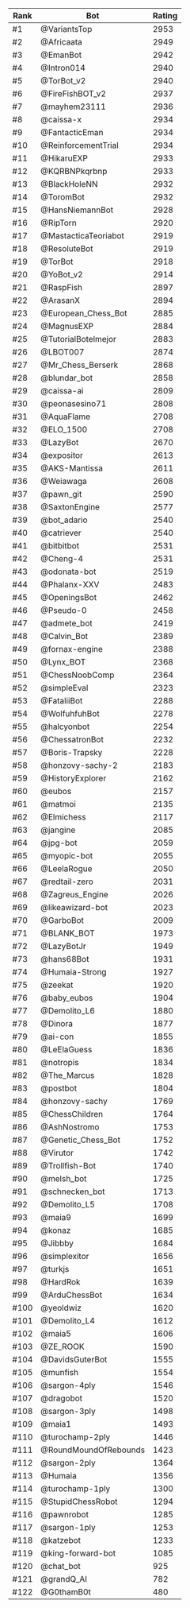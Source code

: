 Rank|Bot|Rating
---|---|---
#1|@VariantsTop|2953
#2|@Africaata|2949
#3|@EmanBot|2942
#4|@Intron014|2940
#5|@TorBot_v2|2940
#6|@FireFishBOT_v2|2937
#7|@mayhem23111|2936
#8|@caissa-x|2934
#9|@FantacticEman|2934
#10|@ReinforcementTrial|2934
#11|@HikaruEXP|2933
#12|@KQRBNPkqrbnp|2933
#13|@BlackHoleNN|2932
#14|@ToromBot|2932
#15|@HansNiemannBot|2928
#16|@RipTorn|2920
#17|@MastacticaTeoriabot|2919
#18|@ResoluteBot|2919
#19|@TorBot|2918
#20|@YoBot_v2|2914
#21|@RaspFish|2897
#22|@ArasanX|2894
#23|@European_Chess_Bot|2885
#24|@MagnusEXP|2884
#25|@TutorialBotelmejor|2883
#26|@LBOT007|2874
#27|@Mr_Chess_Berserk|2868
#28|@blundar_bot|2858
#29|@caissa-ai|2809
#30|@peonasesino71|2808
#31|@AquaFlame|2708
#32|@ELO_1500|2708
#33|@LazyBot|2670
#34|@expositor|2613
#35|@AKS-Mantissa|2611
#36|@Weiawaga|2608
#37|@pawn_git|2590
#38|@SaxtonEngine|2577
#39|@bot_adario|2540
#40|@catriever|2540
#41|@bitbitbot|2531
#42|@Cheng-4|2531
#43|@odonata-bot|2519
#44|@Phalanx-XXV|2483
#45|@OpeningsBot|2462
#46|@Pseudo-0|2458
#47|@admete_bot|2419
#48|@Calvin_Bot|2389
#49|@fornax-engine|2388
#50|@Lynx_BOT|2368
#51|@ChessNoobComp|2364
#52|@simpleEval|2323
#53|@FataliiBot|2288
#54|@WolfuhfuhBot|2278
#55|@halcyonbot|2254
#56|@ChessatronBot|2232
#57|@Boris-Trapsky|2228
#58|@honzovy-sachy-2|2183
#59|@HistoryExplorer|2162
#60|@eubos|2157
#61|@matmoi|2135
#62|@Elmichess|2117
#63|@jangine|2085
#64|@jpg-bot|2059
#65|@myopic-bot|2055
#66|@LeelaRogue|2050
#67|@redtail-zero|2031
#68|@Zagreus_Engine|2026
#69|@likeawizard-bot|2023
#70|@GarboBot|2009
#71|@BLANK_BOT|1973
#72|@LazyBotJr|1949
#73|@hans68Bot|1931
#74|@Humaia-Strong|1927
#75|@zeekat|1920
#76|@baby_eubos|1904
#77|@Demolito_L6|1880
#78|@Dinora|1877
#79|@ai-con|1855
#80|@LeElaGuess|1836
#81|@notropis|1834
#82|@The_Marcus|1828
#83|@postbot|1804
#84|@honzovy-sachy|1769
#85|@ChessChildren|1764
#86|@AshNostromo|1753
#87|@Genetic_Chess_Bot|1752
#88|@Virutor|1742
#89|@Trollfish-Bot|1740
#90|@melsh_bot|1725
#91|@schnecken_bot|1713
#92|@Demolito_L5|1708
#93|@maia9|1699
#94|@konaz|1685
#95|@Jibbby|1684
#96|@simplexitor|1656
#97|@turkjs|1651
#98|@HardRok|1639
#99|@ArduChessBot|1634
#100|@yeoldwiz|1620
#101|@Demolito_L4|1612
#102|@maia5|1606
#103|@ZE_ROOK|1590
#104|@DavidsGuterBot|1555
#105|@munfish|1554
#106|@sargon-4ply|1546
#107|@dragobot|1520
#108|@sargon-3ply|1498
#109|@maia1|1493
#110|@turochamp-2ply|1446
#111|@RoundMoundOfRebounds|1423
#112|@sargon-2ply|1364
#113|@Humaia|1356
#114|@turochamp-1ply|1300
#115|@StupidChessRobot|1294
#116|@pawnrobot|1285
#117|@sargon-1ply|1253
#118|@katzebot|1233
#119|@king-forward-bot|1085
#120|@chat_bot|925
#121|@grandQ_AI|782
#122|@G0thamB0t|480
